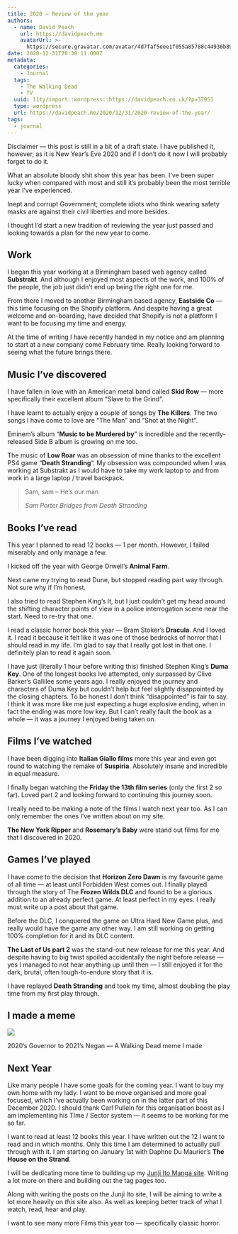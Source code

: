 ```yaml
---
title: 2020 — Review of the year
authors:
  - name: David Peach
    url: https://davidpeach.me
    avatarUrl: >-
      https://secure.gravatar.com/avatar/4d7faf5eee1f055a85788c44936b8995eaab6dfb004e7854ec747ccb272e91ee?s=96&d=mm&r=g
date: 2020-12-31T20:30:11.000Z
metadata:
  categories:
    - Journal
  tags:
    - The Walking Dead
    - TV
  uuid: 11ty/import::wordpress::https://davidpeach.co.uk/?p=37951
  type: wordpress
  url: https://davidpeach.me/2020/12/31/2020-review-of-the-year/
tags:
  - journal
---
```

Disclaimer — this post is still in a bit of a draft state. I have published it, however, as it is New Year’s Eve 2020 and if I don’t do it now I will probably forget to do it.

What an absolute bloody shit show this year has been. I’ve been super lucky when compared with most and still it’s probably been the most terrible year I’ve experienced.

Inept and corrupt Government; complete idiots who think wearing safety masks are against their civil liberties and more besides.

I thought I’d start a new tradition of reviewing the year just passed and looking towards a plan for the new year to come.

## Work

I began this year working at a Birmingham based web agency called **Substrakt**. And although I enjoyed most aspects of the work, and 100% of the people, the job just didn’t end up being the right one for me.

From there I moved to another Birmingham based agency, **Eastside Co** — this time focusing on the Shopify platform. And despite having a great welcome and on-boarding, have decided that Shopify is not a platform I want to be focusing my time and energy.

At the time of writing I have recently handed in my notice and am planning to start at a new company come February time. Really looking forward to seeing what the future brings there.

## Music I’ve discovered

I have fallen in love with an American metal band called **Skid Row** — more specifically their excellent album “Slave to the Grind”.

I have learnt to actually enjoy a couple of songs by **The Killers**. The two songs I have come to love are “The Man” and “Shot at the Night”.

Eminem’s album “**Music to be Murdered by**” is incredible and the recently-released Side B album is growing on me too.

The music of **Low Roar** was an obsession of mine thanks to the excellent PS4 game “**Death Stranding**“. My obsession was compounded when I was working at Substrakt as I would have to take my work laptop to and from work in a large laptop / travel backpack.

> Sam, sam – He’s our man
> 
> <cite>Sam Porter Bridges from Death Stranding</cite>

## Books I’ve read

This year I planned to read 12 books — 1 per month. However, I failed miserably and only manage a few.

I kicked off the year with George Orwell’s **Animal Farm**.

Next came my trying to read Dune, but stopped reading part way through. Not sure why if I’m honest.

I also tried to read Stephen King’s It, but I just couldn’t get my head around the shifting character points of view in a police interrogation scene near the start. Need to re-try that one.

I read a classic horror book this year — Bram Stoker’s **Dracula**. And I loved it. I read it because it felt like it was one of those bedrocks of horror that I should read in my life. I’m glad to say that I really got lost in that one. I definitely plan to read it again soon.

I have just (literally 1 hour before writing this) finished Stephen King’s **Duma Key**. One of the longest books Ive attempted, only surpassed by Clive Barker’s Gallilee some years ago. I really enjoyed the journey and characters of Duma Key but couldn’t help but feel slightly disappointed by the closing chapters. To be honest I don’t think “disappointed” is fair to say. I think it was more like me just expecting a huge explosive ending, when in fact the ending was more low key. But I can’t really fault the book as a whole — it was a journey I enjoyed being taken on.

## Films I’ve watched

I have been digging into **Italian Giallo films** more this year and even got round to watching the remake of **Suspiria**. Absolutely insane and incredible in equal measure.

I finally began watching the **Friday the 13th film series** (only the first 2 so far). Loved part 2 and looking forward to continuing this journey soon.

I really need to be making a note of the films I watch next year too. As I can only remember the ones I’ve written about on my site.

**The New York Ripper** and **Rosemary’s Baby** were stand out films for me that I discovered in 2020.

## Games I’ve played

I have come to the decision that **Horizon Zero Dawn** is my favourite game of all time — at least until Forbidden West comes out. I finally played through the story of The **Frozen Wilds DLC** and found to be a glorious addition to an already perfect game. At least perfect in my eyes. I really must write up a post about that game.

Before the DLC, I conquered the game on Ultra Hard New Game plus, and really would have the game any other way. I am still working on getting 100% completion for it and its DLC content.

**The Last of Us part 2** was the stand-out new release for me this year. And despite having to big twist spoiled accidentally the night before release — yes I managed to not hear anything up until then — I still enjoyed it for the dark, brutal, often tough-to-endure story that it is.

I have replayed **Death Stranding** and took my time, almost doubling the play time from my first play through.

## I made a meme

[![](/assets/2020-2021-SpGEYLesEoc9.jpg)](/assets/2020-2021-SpGEYLesEoc9.jpg)

2020’s Governor to 2021’s Negan — A Walking Dead meme I made

## Next Year

Like many people I have some goals for the coming year. I want to buy my own home with my lady. I want to be move organised and more goal focused, which I’ve actually been working on in the latter part of this December 2020. I should thank Carl Pullein for this organisation boost as I am implementing his TIme / Sector system — it seems to be working for me so far.

I want to read at least 12 books this year. I have written out the 12 I want to read and in which months. Only this time I am determined to actually pull through with it. I am starting on January 1st with Daphne Du Maurier’s **The House on the Strand**.

I will be dedicating more time to building up my [Junji Ito Manga site](https://davidpeach.me). Writing a lot more on there and building out the tag pages too.

Along with writing the posts on the Junji Ito site, I will be aiming to write a lot more heavily on _this_ site also. As well as keeping better track of what I watch, read, hear and play.

I want to see many more Films this year too — specifically classic horror.